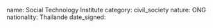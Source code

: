 name: Social Technology Institute 
category: civil_society
nature:  ONG
nationality: Thailande
date_signed:
    